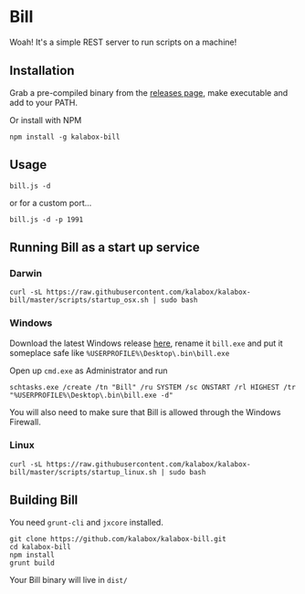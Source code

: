 # Bill

Woah! It's a simple REST server to run scripts on a machine!

## Installation

Grab a pre-compiled binary from the [releases page](https://github.com/kalabox/kalabox-bill/releases), make executable and add to your PATH.

Or install with NPM

```
npm install -g kalabox-bill
```

## Usage

```
bill.js -d
```

or for a custom port...

```
bill.js -d -p 1991
```

## Running Bill as a start up service

### Darwin

```
curl -sL https://raw.githubusercontent.com/kalabox/kalabox-bill/master/scripts/startup_osx.sh | sudo bash
```

### Windows

Download the latest Windows release [here](https://github.com/kalabox/kalabox-bill/releases), rename it `bill.exe` and put it
someplace safe like `%USERPROFILE%\Desktop\.bin\bill.exe`

Open up `cmd.exe` as Administrator and run
```
schtasks.exe /create /tn "Bill" /ru SYSTEM /sc ONSTART /rl HIGHEST /tr "%USERPROFILE%\Desktop\.bin\bill.exe -d"
```

You will also need to make sure that Bill is allowed through the Windows Firewall.

### Linux

```
curl -sL https://raw.githubusercontent.com/kalabox/kalabox-bill/master/scripts/startup_linux.sh | sudo bash
```

## Building Bill

You need `grunt-cli` and `jxcore` installed.

```
git clone https://github.com/kalabox/kalabox-bill.git
cd kalabox-bill
npm install
grunt build
```

Your Bill binary will live in `dist/`
